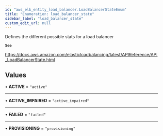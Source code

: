 ```yaml
---
id: "aws_elb_entity_load_balancer.LoadBalancerStateEnum"
title: "Enumeration: load_balancer_state"
sidebar_label: "load_balancer_state"
custom_edit_url: null
---
```


Defines the different possible stats for a load balancer

**`See`**

https://docs.aws.amazon.com/elasticloadbalancing/latest/APIReference/API_LoadBalancerState.html

## Values

• **ACTIVE** = ``"active"``

___

• **ACTIVE\_IMPAIRED** = ``"active_impaired"``

___

• **FAILED** = ``"failed"``

___

• **PROVISIONING** = ``"provisioning"``
